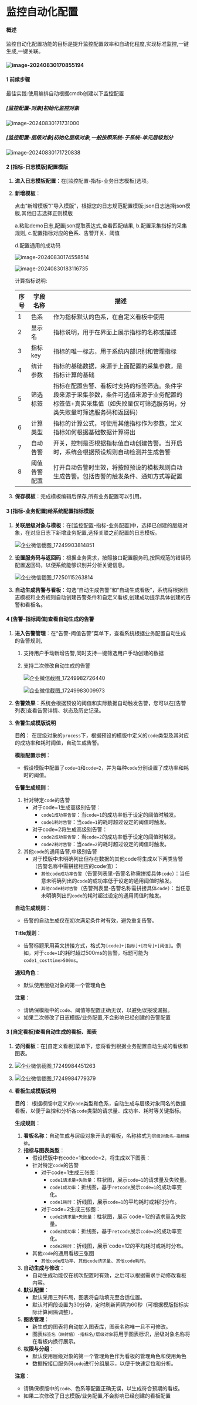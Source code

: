 # 监控自动化配置

#### 概述

监控自动化配置功能的目标是提升监控配置效率和自动化程度,实现标准监控,一键生成,一键关联。

#### ![image-20240830170855194](./images/open-monitor/image-20240830170855194.png)

#### 1 前续步骤

最佳实践:使用编排自动根据cmdb创建以下监控配置

##### [监控配置-对象]初始化监控对象

![image-20240830171731000](./images/open-monitor/image-20240830171731000.png)

##### [监控配置-层级对象]初始化层级对象,一般按照系统-子系统-单元层级划分

![image-20240830171720838](./images/open-monitor/image-20240830171720838.png)

#### **2 [指标-日志模版]配置模版**

1. **进入日志模板配置**：在[监控配置-指标-业务日志模板]选项。

2. **新增模板**：

   点击“新增模板”/“导入模版”，根据您的日志规范配置模版:json日志选择json模版,其他日志选择正则模版

   a.粘贴demo日志,配置json提取表达式,查看匹配结果,
   b.配置采集指标的采集规则,
   c.配置指标对应的色系、告警开关、阈值

   d.配置通用的成功码

   ![image-20240830174558514](./images/open-monitor/image-20240830174558514.png)

   

   ![image-20240830183116735](./images/open-monitor/image-20240830183116735.png)

   计算指标说明:

   | 序号 | 字段名称     | 描述                                                         |
   | ---- | ------------ | ------------------------------------------------------------ |
   | 1    | 色系         | 作为指标默认的色系，在自定义看板中使用                       |
   | 2    | 显示名       | 指标说明，用于在界面上展示指标的名称或描述                   |
   | 3    | 指标key      | 指标的唯一标志，用于系统内部识别和管理指标                   |
   | 4    | 统计参数     | 指标的基础数据，来源于上面配置的采集参数，是指标计算的基础   |
   | 5    | 筛选标签     | 指标在配置告警、看板时支持的标签筛选。条件字段来源于采集参数，条件可选值来源于业务配置的标签值+真实采集值（如失败量仅可筛选服务码，分类失败量可筛选服务码和返回码） |
   | 6    | 计算类型     | 指标的计算公式，可使用其他指标作为参数，定义指标如何根据基础数据计算得出 |
   | 7    | 自动告警     | 开关，控制是否根据指标值自动创建告警。当开启时，系统会根据预设规则自动检测并生成告警 |
   | 8    | 阈值告警配置 | 打开自动告警时生效，将按照预设的模板规则自动生成告警。包括告警的触发条件、通知方式等配置 |

3. **保存模板**：完成模板编辑后保存,所有业务配置可以引用。

#### **3 [指标-业务配置]给系统配置指标模版**

1. **关联层级对象与模板**：在[监控配置-指标-业务配置]中，选择已创建的层级对象，在对应日志下新增业务配置,选择关联之前配置的日志模板。

   ![企业微信截图_17249903814851](./images/open-monitor/%E4%BC%81%E4%B8%9A%E5%BE%AE%E4%BF%A1%E6%88%AA%E5%9B%BE_17249903814851.png)

2. **设置服务码与返回码**：根据业务需求，按照接口配置服务码,按照规范的错误码配置返回码，以便系统能够识别并分析关键信息。

   ![企业微信截图_17250115263814](./images/open-monitor/%E4%BC%81%E4%B8%9A%E5%BE%AE%E4%BF%A1%E6%88%AA%E5%9B%BE_17250115263814.png)

3. **自动生成告警与看板**：勾选“自动生成告警”和“自动生成看板”，系统将根据日志模板和业务规则自动创建告警条件和自定义看板,创建成功提示具体创建的告警和看板名。

#### **4 [告警-指标阈值]查看自动生成的告警**

1. **进入告警管理**：在“告警-阈值告警”菜单下，查看系统根据业务配置自动生成的告警规则,

   1. 支持用户手动新增告警,同时支持一键筛选用户手动创建的数据

   2. 支持二次修改自动生成的告警

      ![企业微信截图_17249982726440](./images/open-monitor/%E4%BC%81%E4%B8%9A%E5%BE%AE%E4%BF%A1%E6%88%AA%E5%9B%BE_17249982726440.png)

      ![企业微信截图_17249983009973](./images/open-monitor/%E4%BC%81%E4%B8%9A%E5%BE%AE%E4%BF%A1%E6%88%AA%E5%9B%BE_17249983009973.png)

2. **告警效果**：系统会根据预设的阈值和实际数据自动触发告警，您可以在[告警列表]查看告警详情、状态及历史记录。

3. **告警生成模版说明**

   **目的**：
   在层级对象的`process`下，根据预设的模版中定义的`code`类型及其对应的成功率和耗时阈值，自动生成告警。

   **模版配置示例**：

   - 假设模版中配置了`code=1`和`code=2`，并为每种`code`分别设置了成功率和耗时的阈值。

   **告警生成规则**：

   1. 针对特定`code`的告警
      - 对于code=1生成高级别告警：
        - `code1成功率告警`：当`code=1`的成功率低于设定的阈值时触发。
        - `code1耗时告警`：当`code=1`的耗时超过设定的阈值时触发。
      - 对于code=2将生成高级别告警：
        - `code2成功率告警`：当`code=2`的成功率低于设定的阈值时触发。
        - `code2耗时告警`：当`code=2`的耗时超过设定的阈值时触发。
   2. 其他`code`的通用告警,中级别告警
      - 对于模版中未明确列出但存在数据的其他code将生成以下两类告警（告警名称中需拼接相应的code值）：
        - `其他code成功率告警`（告警列表里-告警名称需拼接具体`code`）：当任意未明确列出的`code`的成功率低于设定的通用阈值时触发。
        - `其他code耗时告警`（告警列表里-告警名称需拼接具体`code`）：当任意未明确列出的`code`的耗时超过设定的通用阈值时触发。

   **自动生成规则**：

   - 告警的自动生成仅在初次满足条件时有效，避免重复告警。

   **Title规则**：

   - 告警标题采用英文拼接方式，格式为`[code]+[指标]+[符号]+[阈值]`。例如，对于`code=1`的耗时超过500ms的告警，标题可能为`code1_costtime>500ms`。

   **通知角色**：

   - 默认使用层级对象的第一个管理角色

   **注意**：

   - 请确保模版中的`code`、阈值等配置正确无误，以避免误报或漏报。
   - 如果二次修改了日志模版/业务配置,不会影响已经创建的告警配置

#### **3 [自定看板]查看自动生成的看板、图表**

1. **访问看板**：在[自定义看板]菜单下，您将看到根据业务配置自动生成的看板和图表。

2. ![企业微信截图_17249984451263](./images/open-monitor/%E4%BC%81%E4%B8%9A%E5%BE%AE%E4%BF%A1%E6%88%AA%E5%9B%BE_17249984451263.png)

3. ![企业微信截图_17249984779379](./images/open-monitor/%E4%BC%81%E4%B8%9A%E5%BE%AE%E4%BF%A1%E6%88%AA%E5%9B%BE_17249984779379.png)

4. **看板生成模版说明**

   **目的**：
   根据模版中定义的`code`类型和色系，自动生成与层级对象同名的数据看板，以便于监控和分析各`code`类型的请求量、成功率、耗时等关键指标。

   **生成规则**：

   1. **看板名称**：自动生成与层级对象开头的看板，名称格式为`层级对象名-指标编排`。
   2. **指标与图表类型**：
      - 假设模版中有code=1和code=2，将生成以下图表：
      - 针对特定`code`的告警
        - 对于code=1生成三张图：
          - `code1请求量+失败量`：柱状图，展示`code=1`的请求量及失败量。
          - `code1成功率`：折线图，基于`retcode`展示`code=1`的成功率变化。
          - `code1耗时`：折线图，展示`code=1`的平均耗时或耗时分布。
        - 对于code=2生成三张图：
          - `code2请求量+失败量`：柱状图，展示`code=12的请求量及失败量。
          - `code2成功率`：折线图，基于`retcode`展示`code=2`的成功率变化。
          - `code2耗时`：折线图，展示`code=12的平均耗时或耗时分布。
      - 其他`code`的通用看板三张图
        - `其他code成功率`、`其他code请求量`、`其他code耗时`。
   3. **自动生成与修改**：
      - 自动生成功能仅在初次配置时有效，之后可以根据需求手动修改看板内容。
   4. **默认配置**：
      - 默认采用三列布局，图表将自动填充至合适位置。
      - 默认时间段设置为30分钟，定时刷新间隔为60秒（可根据模版指标实际计算间隔调整）。
   5. **图表管理**：
      - 新生成的图表将自动加入图表库，图表名称唯一且不可修改。
      - 图表`标签名（映射值）-指标名/层级对象`将用于图表标识，层级对象名称将在看板内换行展示。
   6. **权限与分组**：
      - 默认使用层级对象的第一个管理角色作为看板的管理角色和使用角色
      - 数据按接口服务码`code`进行分组展示，以便于快速定位和分析。

   **注意**：

   - 请确保模版中的`code`、色系等配置正确无误，以生成符合预期的看板。
   - 如果二次修改了日志模版/业务配置,不会影响已经创建的看板配置
